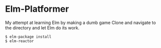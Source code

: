 # Elm-Platformer
My attempt at learning Elm by making a dumb game
Clone and navigate to the directory and let Elm do its work.
```
$ elm-package install
$ elm-reactor
```
